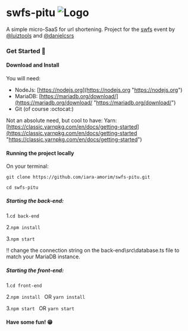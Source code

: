 # swfs-pitu  <img src="https://s3.us-east-2.amazonaws.com/www.swfs-pitu.tk/logo.png" alt="Logo"/>
A simple micro-SaaS for url shortening.
Project for the [swfs](https://lp.luiztools.com.br/swfs-cadastro/ "swfs") event by [@luiztools](https://twitter.com/luiztools "@luiztools") and [@danielcsrs](https://twitter.com/danielcsrs "@danielcsrs")

### Get Started :rocket:

#### Download and Install
You will need:
- NodeJs: [https://nodejs.org](https://nodejs.org "https://nodejs.org")
- MariaDB: [https://mariadb.org/download/](https://mariadb.org/download/ "https://mariadb.org/download/")
- Git (of course :octocat:)

Not an absolute need, but cool to have: Yarn: [https://classic.yarnpkg.com/en/docs/getting-started](https://classic.yarnpkg.com/en/docs/getting-started "https://classic.yarnpkg.com/en/docs/getting-started")

#### Running the project locally
On your terminal:

`git clone https://github.com/iara-amorim/swfs-pitu.git`

`cd swfs-pitu`

##### Starting the back-end:
1.`cd back-end`

2.`npm install `

3.`npm start`

:bangbang: change the connection string on the back-end\src\database.ts file to match your MariaDB instance.

##### Starting the front-end:
1.`cd front-end`

2.`npm install ` OR `yarn install `

3.`npm start ` OR `yarn start`


#### Have some fun! :grin:
